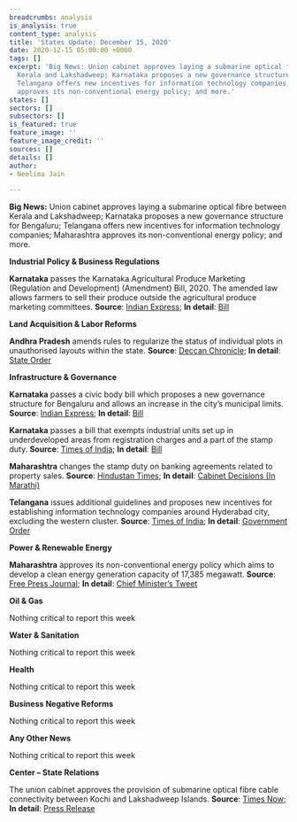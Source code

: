 ```yaml
---
breadcrumbs: analysis
is_analysis: true
content_type: analysis
title: 'States Update: December 15, 2020'
date: 2020-12-15 05:00:00 +0000
tags: []
excerpt: 'Big News: Union cabinet approves laying a submarine optical fibre between
  Kerala and Lakshadweep; Karnataka proposes a new governance structure for Bengaluru;
  Telangana offers new incentives for information technology companies; Maharashtra
  approves its non-conventional energy policy; and more.'
states: []
sectors: []
subsectors: []
is_featured: true
feature_image: ''
feature_image_credit: ''
sources: []
details: []
author:
- Neelima Jain

---
```

**Big News:** Union cabinet approves laying a submarine optical fibre between Kerala and Lakshadweep; Karnataka proposes a new governance structure for Bengaluru; Telangana offers new incentives for information technology companies; Maharashtra approves its non-conventional energy policy; and more.

**Industrial Policy & Business Regulations**

**Karnataka** passes the Karnataka Agricultural Produce Marketing (Regulation and Development) (Amendment) Bill, 2020. The amended law allows farmers to sell their produce outside the agricultural produce marketing committees. **Source**: [Indian Express](https://indianexpress.com/article/india/karnataka-legislative-council-passed-apmc-amendment-bill-7098630/); **In detail**: [Bill](https://erajyapatra.karnataka.gov.in/WriteReadData/2020/1294.pdf)

**Land Acquisition & Labor Reforms**

**Andhra Pradesh** amends rules to regularize the status of individual plots in unauthorised layouts within the state. **Source**: [Deccan Chronicle](https://www.deccanchronicle.com/nation/in-other-news/131220/andhra-pradesh-amends-norms-to-regularise-individual-plots.html); **In detail**: [State Order](http://dtcp.ap.gov.in/dtcpweb/Admin/Upload/6_20201211172516391..PDF)

**Infrastructure & Governance**

**Karnataka** passes a civic body bill which proposes a new governance structure for Bengaluru and allows an increase in the city’s municipal limits. **Source**: [Indian Express](https://indianexpress.com/article/explained/explained-the-fine-print-of-bengaluru-civic-body-bill-passed-by-karnataka-7099951/); **In detail**: [Bill](https://nammabnp.org/upload/blog/attachments/KDJkxiLPtI.pdf)

**Karnataka** passes a bill that exempts industrial units set up in underdeveloped areas from registration charges and a part of the stamp duty. **Source**: [Times of India](https://timesofindia.indiatimes.com/city/bengaluru/karnataka-bill-to-reduce-stamp-duty-on-flats-passed/articleshow/79655232.cms); **In detail**: [Bill](https://drive.google.com/file/d/16Q1bdBupwbLSypwmVReWH-ZrI6LiMq4m/view)

**Maharashtra** changes the stamp duty on banking agreements related to property sales. **Source**: [Hindustan Times](https://www.hindustantimes.com/mumbai-news/maharashtra-government-changes-stamp-duty-on-property-banking-agreements/story-e23q14HLO8LEizI64Y3hLL.html); **In detail**: [Cabinet Decisions (In Marathi)](https://www.maharashtra.gov.in/Site/upload/CabinetDecision/Marathi/09-12-2020%20Cabinet%20Decision%20(Meeting%20No.47).pdf)

**Telangana** issues additional guidelines and proposes new incentives for establishing information technology companies around Hyderabad city, excluding the western cluster. **Source**: [Times of India](https://timesofindia.indiatimes.com/city/hyderabad/hyderabad-11-industrial-parks-to-get-reboot-turn-it-parks/articleshow/79672480.cms); **In detail**: [Government Order](https://goir.telangana.gov.in/pdfshow.aspx)

**Power & Renewable Energy**

**Maharashtra** approves its non-conventional energy policy which aims to develop a clean energy generation capacity of 17,385 megawatt. **Source**: [Free Press Journal](https://www.freepressjournal.in/mumbai/maharashtra-cabinet-clears-non-conventional-energy-policy); **In detail**: [Chief Minister’s Tweet](https://twitter.com/CMOMaharashtra/status/1336669977680650241?s=20)

**Oil & Gas**

Nothing critical to report this week

**Water & Sanitation**

Nothing critical to report this week

**Health**

Nothing critical to report this week

**Business Negative Reforms**

Nothing critical to report this week

**Any Other News**

Nothing critical to report this week

**Center – State Relations**

The union cabinet approves the provision of submarine optical fibre cable connectivity between Kochi and Lakshadweep Islands. **Source**: [Times Now](https://www.timesnownews.com/business-economy/economy/article/cabinet-clears-kli-project-for-optical-fibre-connectivity-between-kochi-lakshadweep-islands/692570); **In detail**: [Press Release](https://pib.gov.in/Pressreleaseshare.aspx?PRID=1679340)